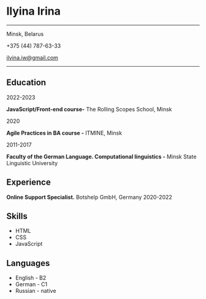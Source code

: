 Ilyina Irina
============

-------------------     
Minsk, Belarus

+375 (44) 787-63-33

ilyina.iw@gmail.com

-------------------     

Education
---------
2022-2023

**JavaScript/Front-end course-** The Rolling Scopes School, Minsk

2020

**Agile Practices in BA course -** ITMINE, Minsk

2011-2017

**Faculty of the German Language. Computational linguistics -** Minsk State Linguistic University

Experience
----------

**Online Support Specialist.** Botshelp GmbH, Germany
2020-2022

Skills
----------
- HTML
- CSS
- JavaScript

Languages
----------
- English - B2
- German - C1
- Russian - native
